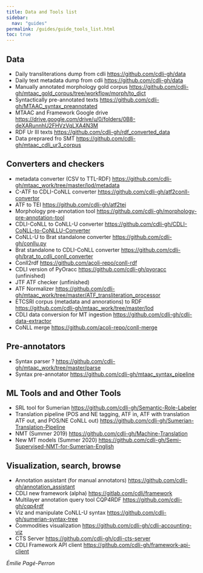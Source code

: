 ```yaml
---
title: Data and Tools list
sidebar:
  nav: "guides"
permalink: /guides/guide_tools_list.html
toc: true
---
```


## Data
- Daily transliterations dump from cdli https://github.com/cdli-gh/data 
- Daily text metadata dump from cdli https://github.com/cdli-gh/data
- Manually annotated morphology gold corpus https://github.com/cdli-gh/mtaac_gold_corpus/tree/workflow/morph/to_dict
- Syntactically pre-annotated texts https://github.com/cdli-gh/MTAAC_syntax_preannotated 
- MTAAC and Framework Google drive https://drive.google.com/drive/u/0/folders/0B8-deXARunnhU2FHVzVqLXA4N3M 
- RDF Ur III texts https://github.com/cdli-gh/rdf_converted_data 
- Data preprared fro SMT https://github.com/cdli-gh/mtaac_cdli_ur3_corpus 

## Converters and checkers
- metadata converter (CSV to TTL-RDF) 
https://github.com/cdli-gh/mtaac_work/tree/master/lod/metadata 
- C-ATF to CDLI-CoNLL converter https://github.com/cdli-gh/atf2conll-convertor 
- ATF to TEI https://github.com/cdli-gh/atf2tei
- Morphology pre-annotation tool https://github.com/cdli-gh/morphology-pre-annotation-tool 
- CDLI-CoNLL to CoNLL-U converter https://github.com/cdli-gh/CDLI-CoNLL-to-CoNLLU-Converter 
- CoNLL-U to Brat standalone converter https://github.com/cdli-gh/conllu.py 
- Brat standalone to CDLI-CoNLL converter https://github.com/cdli-gh/brat_to_cdli_conll_converter 
- Conll2rdf https://github.com/acoli-repo/conll-rdf 
- CDLI version of PyOracc https://github.com/cdli-gh/pyoracc (unfinished)
- JTF ATF checker (unfinished)
- ATF Normalizer https://github.com/cdli-gh/mtaac_work/tree/master/ATF_transliteration_processor 
- ETCSRI corpus (metadata and annorations) to RDF https://github.com/cdli-gh/mtaac_work/tree/master/lod
- CDLI data conversion for MT ingestion https://github.com/cdli-gh/cdli-data-extractor
- CoNLL merge https://github.com/acoli-repo/conll-merge

## Pre-annotators
- Syntax parser ? https://github.com/cdli-gh/mtaac_work/tree/master/parse 
- Syntax pre-annotator https://github.com/cdli-gh/mtaac_syntax_pipeline 

## ML Tools and and Other Tools
- SRL tool for Sumerian https://github.com/cdli-gh/Semantic-Role-Labeler
- Translation pipeline (POS and NE tagging, ATF in, ATF with translation ATF out, and POS/NE CoNLL out) https://github.com/cdli-gh/Sumerian-Translation-Pipeline
- NMT (Summer 2019) https://github.com/cdli-gh/Machine-Translation
- New MT models (Summer 2020) https://github.com/cdli-gh/Semi-Supervised-NMT-for-Sumerian-English


## Visualization, search, browse
- Annotation assistant (for manual annotators) https://github.com/cdli-gh/annotation_assistant
- CDLI new framework (alpha)  https://gitlab.com/cdli/framework
- Multilayer annotation query tool CQP4RDF https://github.com/cdli-gh/cqp4rdf
- Viz and manipulate CoNLL-U syntax https://github.com/cdli-gh/sumerian-syntax-tree
- Commodities visualization https://github.com/cdli-gh/cdli-accounting-viz 
- CTS Server https://github.com/cdli-gh/cdli-cts-server 
- CDLI Framework API client https://github.com/cdli-gh/framework-api-client



*Émilie Pagé-Perron*
